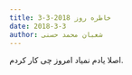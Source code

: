 ```yaml
---
title: خاطره روز 2018-3-3
date: 2018-3-3
author: شعبان محمد حسنی
---
```


اصلا یادم نمیاد امروز چی کار کردم.